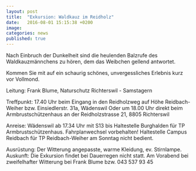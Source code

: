 ```yaml
---
layout: post
title:  "Exkursion: Waldkauz im Reidholz"
date:   2016-08-01 15:15:38 +0200
image: 
categories: news
published: true
---
```


Nach Einbruch der Dunkelheit sind die heulenden Balzrufe des Waldkauzmännchens zu hören, dem das Weibchen gellend antwortet.

Kommen Sie mit auf ein schaurig schönes, unvergessliches Erlebnis kurz vor Vollmond.

Leitung: Frank Blume, Naturschutz Richterswil - Samstagern

Treffpunkt: 17.40 Uhr beim Eingang in den Reidholzweg auf Höhe Reidbach-Weiher bzw. Einsiedlerstr. 31a, Wädenswil
Oder um 18.00 Uhr direkt beim Armbrustschützenhaus an der Reidholzstrasse 21, 8805 Richterswil

Anreise: Wädenswil ab 17.34 Uhr mit S13 bis Haltestelle Burghalden für TP Armbrustschützenhaus. Fahrplanwechsel vorbehalten!
Haltestelle Campus Reidbach für TP Reidbach-Weiher am Sonntag nicht bedient.

Ausrüstung: Der Witterung angepasste, warme Kleidung, ev. Stirnlampe.
Auskunft: Die Exkursion findet bei Dauerregen nicht statt. Am Vorabend bei zweifelhafter Witterung bei Frank Blume bzw. 043 537 93 45
